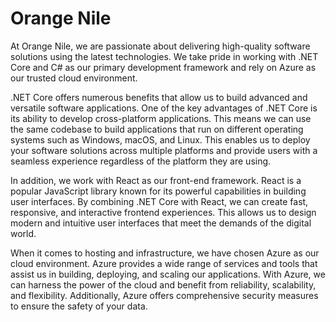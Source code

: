 # Orange Nile
At Orange Nile, we are passionate about delivering high-quality software solutions using the latest technologies. We take pride in working with .NET Core and C# as our primary development framework and rely on Azure as our trusted cloud environment.

.NET Core offers numerous benefits that allow us to build advanced and versatile software applications. One of the key advantages of .NET Core is its ability to develop cross-platform applications. This means we can use the same codebase to build applications that run on different operating systems such as Windows, macOS, and Linux. This enables us to deploy your software solutions across multiple platforms and provide users with a seamless experience regardless of the platform they are using.

In addition, we work with React as our front-end framework. React is a popular JavaScript library known for its powerful capabilities in building user interfaces. By combining .NET Core with React, we can create fast, responsive, and interactive frontend experiences. This allows us to design modern and intuitive user interfaces that meet the demands of the digital world.

When it comes to hosting and infrastructure, we have chosen Azure as our cloud environment. Azure provides a wide range of services and tools that assist us in building, deploying, and scaling our applications. With Azure, we can harness the power of the cloud and benefit from reliability, scalability, and flexibility. Additionally, Azure offers comprehensive security measures to ensure the safety of your data.

